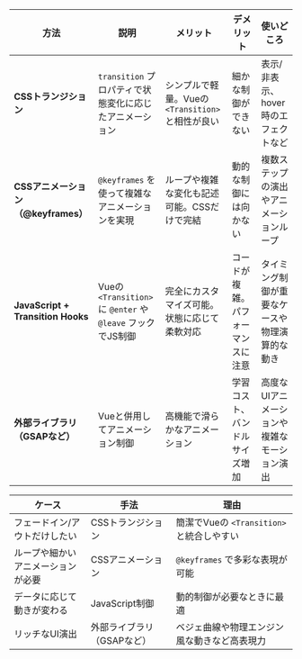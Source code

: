 | 方法                                | 説明                                                        | メリット                                          | デメリット                         | 使いどころ                                     |
| ----------------------------------- | ----------------------------------------------------------- | ------------------------------------------------- | ---------------------------------- | ---------------------------------------------- |
| **CSSトランジション**               | `transition` プロパティで状態変化に応じたアニメーション     | シンプルで軽量。Vueの `<Transition>` と相性が良い | 細かな制御ができない               | 表示/非表示、hover時のエフェクトなど           |
| **CSSアニメーション（@keyframes）** | `@keyframes` を使って複雑なアニメーションを実現             | ループや複雑な変化も記述可能。CSSだけで完結       | 動的な制御には向かない             | 複数ステップの演出やアニメーションループ       |
| **JavaScript + Transition Hooks**   | Vueの `<Transition>` に `@enter` や `@leave` フックでJS制御 | 完全にカスタマイズ可能。状態に応じて柔軟対応      | コードが複雑。パフォーマンスに注意 | タイミング制御が重要なケースや物理演算的な動き |
| **外部ライブラリ（GSAPなど）**      | Vueと併用してアニメーション制御                             | 高機能で滑らかなアニメーション                    | 学習コスト、バンドルサイズ増加     | 高度なUIアニメーションや複雑なモーション演出   |

| ケース                             | 手法                       | 理由                                         |
| ---------------------------------- | -------------------------- | -------------------------------------------- |
| フェードイン/アウトだけしたい      | CSSトランジション          | 簡潔でVueの `<Transition>` と統合しやすい    |
| ループや細かいアニメーションが必要 | CSSアニメーション          | `@keyframes` で多彩な表現が可能              |
| データに応じて動きが変わる         | JavaScript制御             | 動的制御が必要なときに最適                   |
| リッチなUI演出                     | 外部ライブラリ（GSAPなど） | ベジェ曲線や物理エンジン風な動きなど高表現力 |
